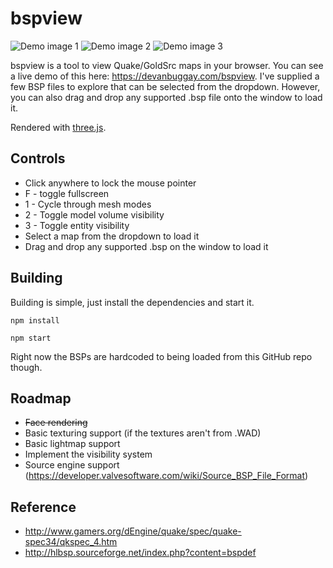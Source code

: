 # bspview

![Demo image 1](https://raw.githubusercontent.com/sbuggay/bspview/master/demo/demo0.png)
![Demo image 2](https://raw.githubusercontent.com/sbuggay/bspview/master/demo/demo1.png)
![Demo image 3](https://raw.githubusercontent.com/sbuggay/bspview/master/demo/demo2.png)

bspview is a tool to view Quake/GoldSrc maps in your browser. 
You can see a live demo of this here: https://devanbuggay.com/bspview. I've supplied a few BSP files to explore that can be selected from the dropdown. However, you can also drag and drop any supported .bsp file onto the window to load it.

Rendered with [three.js](https://threejs.org/).

## Controls

- Click anywhere to lock the mouse pointer
- F - toggle fullscreen
- 1 - Cycle through mesh modes
- 2 - Toggle model volume visibility
- 3 - Toggle entity visibility
- Select a map from the dropdown to load it
- Drag and drop any supported .bsp on the window to load it

## Building

Building is simple, just install the dependencies and start it.

```
npm install
```

```
npm start
```

Right now the BSPs are hardcoded to being loaded from this GitHub repo though.

## Roadmap

- ~~Face rendering~~
- Basic texturing support (if the textures aren't from .WAD)
- Basic lightmap support
- Implement the visibility system
- Source engine support (https://developer.valvesoftware.com/wiki/Source_BSP_File_Format)

## Reference

- http://www.gamers.org/dEngine/quake/spec/quake-spec34/qkspec_4.htm
- http://hlbsp.sourceforge.net/index.php?content=bspdef
